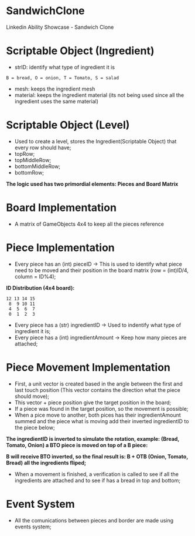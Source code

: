 # SandwichClone
Linkedin Ability Showcase - Sandwich Clone

# Scriptable Object (Ingredient)
- strID: identify what type of ingredient it is
```
B = bread, O = onion, T = Tomato, S = salad
```
- mesh: keeps the ingredient mesh
- material: keeps the ingredient material (its not being used since all the ingredient uses the same material)

# Scriptable Object (Level)
- Used to create a level, stores the Ingredient(Scriptable Object) that every row should have;
- topRow;
- topMiddleRow;
- bottomMiddleRow;
- bottomRow;


**The logic used has two primordial elements: Pieces and Board Matrix**


# Board Implementation
- A matrix of GameObjects 4x4 to keep all the pieces reference

# Piece Implementation
- Every piece has an (int) pieceID -> This is used to identify what piece need to be moved and their position in the board matrix (row = (int)ID/4, column = ID%4);

**ID Distribution (4x4 board):**
```
12 13 14 15
 8  9 10 11
 4  5  6  7
 0  1  2  3
```
- Every piece has a (str) ingredientID -> Used to indentify what type of ingredient it is;
- Every piece has a (int) ingredientAmount -> Keep how many pieces are attached;

# Piece Movement Implementation
- First, a unit vector is created based in the angle between the first and last touch position (This vector contains the direction what the piece should move);
- This vector + piece position give the target position in the board;
- If a piece was found in the target position, so the movement is possible;
- When a pice move to another, both pices has their ingredientAmount summed and the piece what is moving add their inverted ingredientID to the piece below;

**The ingredientID is inverted to simulate the rotation, example: (Bread, Tomato, Onion) a BTO piece is moved on top of a B piece:**

**B will receive BTO inverted, so the final result is: B + OTB (Onion, Tomato, Bread) all the ingredients fliped;**

- When a movement is finished, a verification is called to see if all the ingredients are attached and to see if has a bread in top and bottom;

# Event System
- All the comunications between pieces and border are made using events system;
